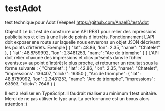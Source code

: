 # testAdot
test technique pour Adot (Veepee)
https://github.com/AnaelD/testAdot

Objectif
Le but est de construire une API REST pour relier des impressions publicitaires et clics à une liste de
points d'intérêts.
Fonctionnement
L'API doit exposer une route sur laquelle nous enverrons un objet JSON décrivant les points
d'intérêts.
Exemple
[
 {
 "lat": 48.86,
 "lon": 2.35,
 "name": "Chatelet"
 },
 {
 "lat": 48.8759992,
 "lon": 2.3481253,
 "name": "Arc de triomphe"
 }
]
L'API doit relier chacune des impressions et clics présents dans le fichier events.csv au point
d'intérêt le plus proche, et retourner un résultat sous la forme suivante :
{
 "Chatelet": {
 "lat": 42.86,
 "lon": 2.35,
 "name": "Chatelet",
 "impressions": 136407,
 "clicks": 16350
 },
 "Arc de triomphe": {
 "lat": 48.8759992,
 "lon": 2.3481253,
 "name": "Arc de triomphe",
 "impressions": 63593,
 "clicks": 7646
 }
}

Il est à réaliser en TypeScript.
Il faudrait réaliser au minimum 1 test unitaire.
Merci de ne pas utiliser le type any.
La performance est un bonus alors attention :)
